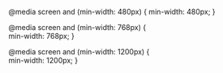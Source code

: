 @media screen and (min-width: 480px) { min-width: 480px; }

@media screen and (min-width: 768px) {  
 min-width: 768px; }

@media screen and (min-width: 1200px) {  
 min-width: 1200px; }

